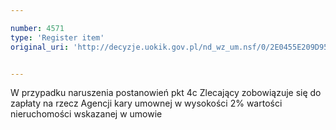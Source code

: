 ```yaml
---

number: 4571
type: 'Register item'
original_uri: 'http://decyzje.uokik.gov.pl/nd_wz_um.nsf/0/2E0455E209D95CCDC1257B5D002559D4?OpenDocument'


---
```


W przypadku naruszenia postanowień pkt 4c Zlecający zobowiązuje się do zapłaty na rzecz Agencji kary umownej w wysokości 2% wartości nieruchomości wskazanej w umowie
